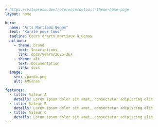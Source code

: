 ```yaml
---
# https://vitepress.dev/reference/default-theme-home-page
layout: home

hero:
  name: "Arts Martiaux Genas"
  text: "Karaté pour tous"
  tagline: Cours d'arts martiaux à Genas
  actions:
    - theme: brand
      text: Inscriptions
      link: docs/years/2025-26/
    - theme: alt
      text: Documentation
      link: docs
  image:
    src: /panda.png
    alt: AMGenas

features:
  - title: Valeur A
    details: Lorem ipsum dolor sit amet, consectetur adipiscing elit
  - title: Valeur B
    details: Lorem ipsum dolor sit amet, consectetur adipiscing elit
  - title: Valeur C
    details: Lorem ipsum dolor sit amet, consectetur adipiscing elit
---
```


